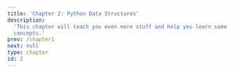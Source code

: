 ```yaml
---
title: 'Chapter 2: Python Data Structures'
description:
  'This chapter will teach you even more stuff and help you learn some new
  concepts.'
prev: /chapter1
next: null
type: chapter
id: 2
---
```

